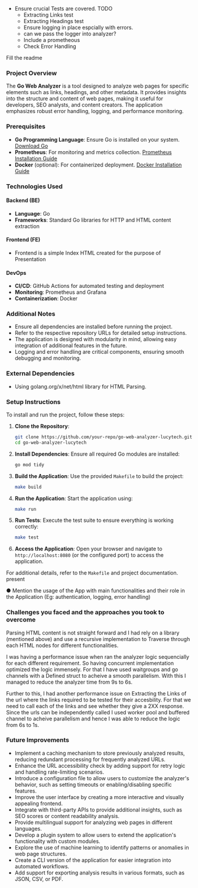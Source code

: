 
- Ensure crucial Tests are covered. 
TODO
    - Extracting Links test
    - Extracting Headings test
    - Ensure logging in place espcially with errors. 
    - can we pass the logger into analyzer?
    - Include a prometheous
    - Check Error Handling

Fill the readme


### Project Overview
The **Go Web Analyzer** is a tool designed to analyze web pages for specific elements such as links, headings, and other metadata. It provides insights into the structure and content of web pages, making it useful for developers, SEO analysts, and content creators. The application emphasizes robust error handling, logging, and performance monitoring.

### Prerequisites
- **Go Programming Language**: Ensure Go is installed on your system. [Download Go](https://go.dev/dl/)
- **Prometheus**: For monitoring and metrics collection. [Prometheus Installation Guide](https://prometheus.io/docs/introduction/install/)
- **Docker** (optional): For containerized deployment. [Docker Installation Guide](https://docs.docker.com/get-docker/)

### Technologies Used
#### Backend (BE)
- **Language**: Go
- **Frameworks**: Standard Go libraries for HTTP and HTML content extraction

#### Frontend (FE)
- Frontend is a simple Index HTML created for the purpose of Presentation

#### DevOps
- **CI/CD**: GitHub Actions for automated testing and deployment
- **Monitoring**: Prometheus and Grafana
- **Containerization**: Docker


### Additional Notes
- Ensure all dependencies are installed before running the project.
- Refer to the respective repository URLs for detailed setup instructions.
- The application is designed with modularity in mind, allowing easy integration of additional features in the future.
- Logging and error handling are critical components, ensuring smooth debugging and monitoring.


### External Dependencies
- Using golang.org/x/net/html library for HTML Parsing. 

### Setup Instructions

To install and run the project, follow these steps:

1. **Clone the Repository**:
    ```bash
    git clone https://github.com/your-repo/go-web-analyzer-lucytech.git
    cd go-web-analyzer-lucytech
    ```

2. **Install Dependencies**:
    Ensure all required Go modules are installed:
    ```bash
    go mod tidy
    ```

3. **Build the Application**:
    Use the provided `Makefile` to build the project:
    ```bash
    make build
    ```

4. **Run the Application**:
    Start the application using:
    ```bash
    make run
    ```

5. **Run Tests**:
    Execute the test suite to ensure everything is working correctly:
    ```bash
    make test
    ```

8. **Access the Application**:
    Open your browser and navigate to `http://localhost:8080` (or the configured port) to access the application.

For additional details, refer to the `Makefile` and project documentation.
present


● Mention the usage of the App with main functionalities and their role in the
Application (Eg: authentication, logging, error handling)

### Challenges you faced and the approaches you took to overcome

Parsing HTML content is not straight forward and I had rely on a library (mentioned above) and use a recursive implementation to Traverse through each HTML nodes for different functionalities.

I was having a performance issue when ran the analyzer logic sequencially for each different requirement. So having concurrent implementation optimized the logic immensely. For that I have used waitgroups and go channels with a Defined struct to acheive a smooth parallelism. With this I managed to reduce the analyzer time from 9s to 6s.

Further to this, I had another performance issue on Extracting the Links of the url where the links required to be tested for their accesbility. For that we need to call each of the links and see whether they give a 2XX response. Since the urls can be independently called I used worker pool and buffered channel to acheive parallelism and hence I was able to reduce the logic from 6s to 1s. 


### Future Improvements

- Implement a caching mechanism to store previously analyzed results, reducing redundant processing for frequently analyzed URLs.
- Enhance the URL accessibility check by adding support for retry logic and handling rate-limiting scenarios.
- Introduce a configuration file to allow users to customize the analyzer's behavior, such as setting timeouts or enabling/disabling specific features.
- Improve the user interface by creating a more interactive and visually appealing frontend.
- Integrate with third-party APIs to provide additional insights, such as SEO scores or content readability analysis.
- Provide multilingual support for analyzing web pages in different languages.
- Develop a plugin system to allow users to extend the application's functionality with custom modules.
- Explore the use of machine learning to identify patterns or anomalies in web page structures.
- Create a CLI version of the application for easier integration into automated workflows.
- Add support for exporting analysis results in various formats, such as JSON, CSV, or PDF.

